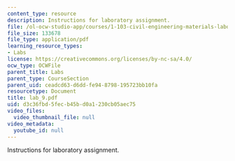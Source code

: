 ```yaml
---
content_type: resource
description: Instructions for laboratory assignment.
file: /ol-ocw-studio-app/courses/1-103-civil-engineering-materials-laboratory-spring-2004/d3c36fbd5fecb45bd0a1230cb05aec75_lab_9.pdf
file_size: 133678
file_type: application/pdf
learning_resource_types:
- Labs
license: https://creativecommons.org/licenses/by-nc-sa/4.0/
ocw_type: OCWFile
parent_title: Labs
parent_type: CourseSection
parent_uid: ceadcd63-d6dd-fe94-8798-195723bb10fa
resourcetype: Document
title: lab_9.pdf
uid: d3c36fbd-5fec-b45b-d0a1-230cb05aec75
video_files:
  video_thumbnail_file: null
video_metadata:
  youtube_id: null
---
```

Instructions for laboratory assignment.